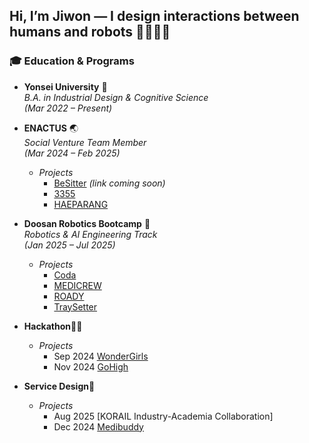 ## Hi, I’m Jiwon — I design interactions between humans and robots 🫱🏻‍🫲🏿

### 🎓 Education & Programs

- **Yonsei University** 🦅  
  *B.A. in Industrial Design & Cognitive Science*  
  *(Mar 2022 – Present)*

- **ENACTUS** 🌏  
  *Social Venture Team Member*  
  *(Mar 2024 – Feb 2025)*

  - *Projects*  
    - [BeSitter](#) *(link coming soon)*
    - [3355](https://www.notion.so/3355-262d35c943028063b6a5c3f7c96270c5?source=copy_link)
    - [HAEPARANG](https://www.notion.so/HAEPARANG-262d35c94302800c8bf0efd5a6723c6b?source=copy_link)

- **Doosan Robotics Bootcamp** 🤖  
  *Robotics & AI Engineering Track*  
  *(Jan 2025 – Jul 2025)*

  - *Projects*  
    - [Coda](https://github.com/Rokey-3-D-autonomous/coda)  
    - [MEDICREW](https://github.com/Rokey-3-D-2-Second/collaboration-2)  
    - [ROADY](https://github.com/Rokey-3-D-2-Second/collaboration-3)  
    - [TraySetter](https://www.canva.com/design/DAGr_Q6r08w/OwgY6S_ZUErYb5fKPci1yw/edit?utm_content=DAGr_Q6r08w&utm_campaign=designshare&utm_medium=link2&utm_source=sharebutton)

- **Hackathon**👩‍💻
    
  - *Projects*
    - Sep 2024 [WonderGirls](https://www.notion.so/262d35c94302806e84bacad31ae2c592?source=copy_link)
    - Nov 2024 [GoHigh](https://www.notion.so/Hire-Gangwon-262d35c9430280749ebdef837237911b?source=copy_link)

- **Service Design**🌊

  - *Projects*
    - Aug 2025 [KORAIL Industry-Academia Collaboration]
    - Dec 2024 [Medibuddy](https://www.notion.so/Medibuddy-262d35c943028009867ed7f1ce2a3d95?source=copy_link)
